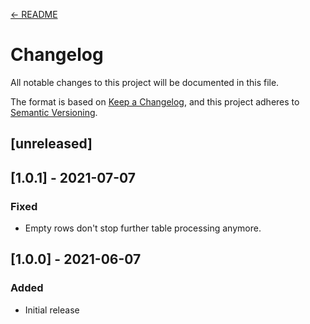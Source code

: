 [← README](README.md) 


# Changelog
All notable changes to this project will be documented in this file.

The format is based on [Keep a Changelog](https://keepachangelog.com/en/1.0.0/),
and this project adheres to [Semantic Versioning](https://semver.org/spec/v2.0.0.html).

## \[unreleased]


## [1.0.1] - 2021-07-07

### Fixed
- Empty rows don't stop further table processing anymore.


## [1.0.0] - 2021-06-07

### Added
- Initial release
